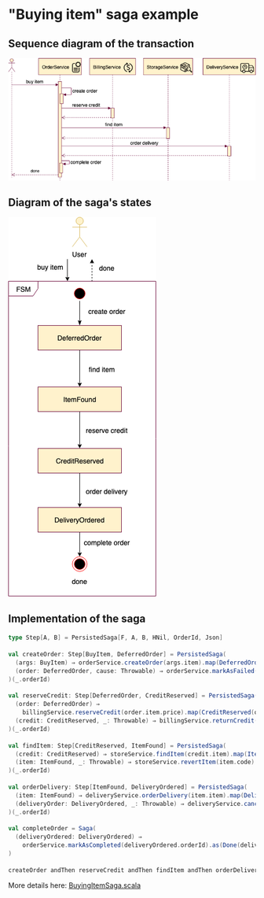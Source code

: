 # "Buying item" saga example

## Sequence diagram of the transaction
![sequence diagram](saga-sequence_diagram.png)

## Diagram of the saga's states
![FSM](saga-FSM.png)

## Implementation of the saga
```scala
type Step[A, B] = PersistedSaga[F, A, B, HNil, OrderId, Json]

val createOrder: Step[BuyItem, DeferredOrder] = PersistedSaga(
  (args: BuyItem) ⇒ orderService.createOrder(args.item).map(DeferredOrder(_, args.item)),
  (order: DeferredOrder, cause: Throwable) ⇒ orderService.markAsFailed(order.orderId, cause)
)(_.orderId)

val reserveCredit: Step[DeferredOrder, CreditReserved] = PersistedSaga(
  (order: DeferredOrder) ⇒
    billingService.reserveCredit(order.item.price).map(CreditReserved(order.orderId, _, order.item)),
  (credit: CreditReserved, _: Throwable) ⇒ billingService.returnCredit(credit.id)
)(_.orderId)

val findItem: Step[CreditReserved, ItemFound] = PersistedSaga(
  (credit: CreditReserved) ⇒ storeService.findItem(credit.item).map(ItemFound(credit.orderId, _, credit.item)),
  (item: ItemFound, _: Throwable) ⇒ storeService.revertItem(item.code)
)(_.orderId)

val orderDelivery: Step[ItemFound, DeliveryOrdered] = PersistedSaga(
  (item: ItemFound) ⇒ deliveryService.orderDelivery(item.item).map(DeliveryOrdered(item.orderId, _)),
  (deliveryOrder: DeliveryOrdered, _: Throwable) ⇒ deliveryService.cancelOrder(deliveryOrder.deliveryId)
)(_.orderId)

val completeOrder = Saga(
  (deliveryOrdered: DeliveryOrdered) ⇒
    orderService.markAsCompleted(deliveryOrdered.orderId).as(Done(deliveryOrdered.orderId))
)

createOrder andThen reserveCredit andThen findItem andThen orderDelivery completeOn completeOrder
```

More details here: [BuyingItemSaga.scala](src/main/scala/ru/dokwork/fasti/example/BuyingItemSaga.scala)